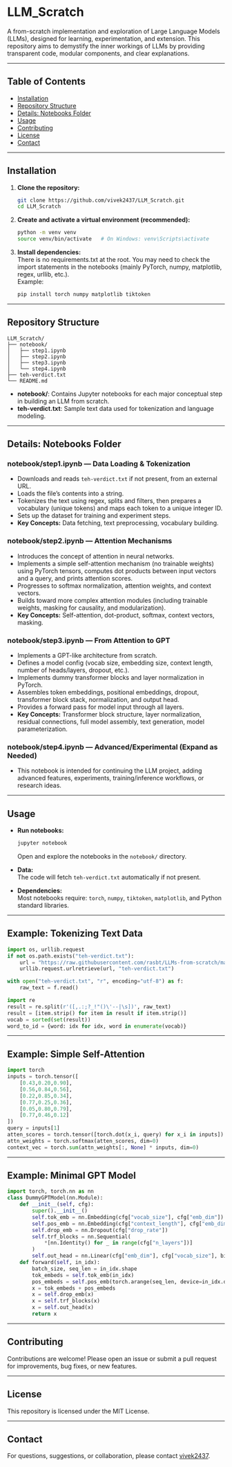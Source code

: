 # LLM_Scratch

A from-scratch implementation and exploration of Large Language Models (LLMs), designed for learning, experimentation, and extension. This repository aims to demystify the inner workings of LLMs by providing transparent code, modular components, and clear explanations.

---

## Table of Contents

- [Installation](#installation)
- [Repository Structure](#repository-structure)
- [Details: Notebooks Folder](#details-notebooks-folder)
- [Usage](#usage)
- [Contributing](#contributing)
- [License](#license)
- [Contact](#contact)

---

## Installation

1. **Clone the repository:**
   ```bash
   git clone https://github.com/vivek2437/LLM_Scratch.git
   cd LLM_Scratch
   ```

2. **Create and activate a virtual environment (recommended):**
   ```bash
   python -m venv venv
   source venv/bin/activate   # On Windows: venv\Scripts\activate
   ```

3. **Install dependencies:**  
   There is no requirements.txt at the root. You may need to check the import statements in the notebooks (mainly PyTorch, numpy, matplotlib, regex, urllib, etc.).  
   Example:
   ```bash
   pip install torch numpy matplotlib tiktoken
   ```

---

## Repository Structure

```
LLM_Scratch/
├── notebook/
│   ├── step1.ipynb
│   ├── step2.ipynb
│   ├── step3.ipynb
│   └── step4.ipynb
├── teh-verdict.txt
└── README.md
```

- **notebook/**: Contains Jupyter notebooks for each major conceptual step in building an LLM from scratch.
- **teh-verdict.txt**: Sample text data used for tokenization and language modeling.

---

## Details: Notebooks Folder

### notebook/step1.ipynb — Data Loading & Tokenization
- Downloads and reads `teh-verdict.txt` if not present, from an external URL.
- Loads the file’s contents into a string.
- Tokenizes the text using regex, splits and filters, then prepares a vocabulary (unique tokens) and maps each token to a unique integer ID.
- Sets up the dataset for training and experiment steps.
- **Key Concepts:** Data fetching, text preprocessing, vocabulary building.

### notebook/step2.ipynb — Attention Mechanisms
- Introduces the concept of attention in neural networks.
- Implements a simple self-attention mechanism (no trainable weights) using PyTorch tensors, computes dot products between input vectors and a query, and prints attention scores.
- Progresses to softmax normalization, attention weights, and context vectors.
- Builds toward more complex attention modules (including trainable weights, masking for causality, and modularization).
- **Key Concepts:** Self-attention, dot-product, softmax, context vectors, masking.

### notebook/step3.ipynb — From Attention to GPT
- Implements a GPT-like architecture from scratch.
- Defines a model config (vocab size, embedding size, context length, number of heads/layers, dropout, etc.).
- Implements dummy transformer blocks and layer normalization in PyTorch.
- Assembles token embeddings, positional embeddings, dropout, transformer block stack, normalization, and output head.
- Provides a forward pass for model input through all layers.
- **Key Concepts:** Transformer block structure, layer normalization, residual connections, full model assembly, text generation, model parameterization.

### notebook/step4.ipynb — Advanced/Experimental (Expand as Needed)
- This notebook is intended for continuing the LLM project, adding advanced features, experiments, training/inference workflows, or research ideas.

---

## Usage

- **Run notebooks:**
  ```bash
  jupyter notebook
  ```
  Open and explore the notebooks in the `notebook/` directory.

- **Data:**  
  The code will fetch `teh-verdict.txt` automatically if not present.

- **Dependencies:**  
  Most notebooks require: `torch`, `numpy`, `tiktoken`, `matplotlib`, and Python standard libraries.

---

## Example: Tokenizing Text Data

```python
import os, urllib.request
if not os.path.exists("teh-verdict.txt"):
    url = "https://raw.githubusercontent.com/rasbt/LLMs-from-scratch/main/ch02/01_main-chapter-code/the-verdict.txt"
    urllib.request.urlretrieve(url, "teh-verdict.txt")

with open("teh-verdict.txt", "r", encoding="utf-8") as f:
    raw_text = f.read()

import re
result = re.split(r'([,.:;?_!"()\'--|\s])', raw_text)
result = [item.strip() for item in result if item.strip()]
vocab = sorted(set(result))
word_to_id = {word: idx for idx, word in enumerate(vocab)}
```

---

## Example: Simple Self-Attention

```python
import torch
inputs = torch.tensor([
    [0.43,0.20,0.90],
    [0.56,0.84,0.56],
    [0.22,0.85,0.34],
    [0.77,0.25,0.36],
    [0.05,0.80,0.79],
    [0.77,0.46,0.12]
])
query = inputs[1]
atten_scores = torch.tensor([torch.dot(x_i, query) for x_i in inputs])
attn_weights = torch.softmax(atten_scores, dim=0)
context_vec = torch.sum(attn_weights[:, None] * inputs, dim=0)
```

---

## Example: Minimal GPT Model

```python
import torch, torch.nn as nn
class DummyGPTModel(nn.Module):
    def __init__(self, cfg):
        super().__init__()
        self.tok_emb = nn.Embedding(cfg["vocab_size"], cfg["emb_dim"])
        self.pos_emb = nn.Embedding(cfg["context_length"], cfg["emb_dim"])
        self.drop_emb = nn.Dropout(cfg["drop_rate"])
        self.trf_blocks = nn.Sequential(
            *[nn.Identity() for _ in range(cfg["n_layers"])]
        )
        self.out_head = nn.Linear(cfg["emb_dim"], cfg["vocab_size"], bias=False)
    def forward(self, in_idx):
        batch_size, seq_len = in_idx.shape
        tok_embeds = self.tok_emb(in_idx)
        pos_embeds = self.pos_emb(torch.arange(seq_len, device=in_idx.device))
        x = tok_embeds + pos_embeds
        x = self.drop_emb(x)
        x = self.trf_blocks(x)
        x = self.out_head(x)
        return x
```

---

## Contributing

Contributions are welcome! Please open an issue or submit a pull request for improvements, bug fixes, or new features.

---

## License

This repository is licensed under the MIT License.

---

## Contact

For questions, suggestions, or collaboration, please contact [vivek2437](https://github.com/vivek2437).
